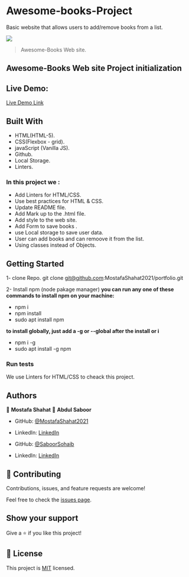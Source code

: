 # Awesome-books-Project
Basic website that allows users to add/remove books from a list. 

![](https://img.shields.io/badge/Microverse-blueviolet)

> Awesome-Books Web site.
## Awesome-Books Web site Project initialization


## Live Demo:

[Live Demo Link](https://mostafashahat2021.github.io/Awesome-books-Project/)

 ## Built With

- HTML(HTML-5).
- CSS(Flexbox - grid).
- javaScript (Vanilla JS).
- Github.
- Local Storage.
- Linters.

### In this project we :
- Add Linters for HTML/CSS.
- Use best practices for HTML & CSS.
- Update README file.
- Add Mark up to the .html file.
- Add style to the web site.
- Add Form to save books .
- use Local storage to save user data.
- User can add books and can remoove it from the list.
- Using classes instead of Objects.

## Getting Started

1- clone Repo.
git clone git@github.com:MostafaShahat2021/portfolio.git

2- Install npm (node pakage manager)
**you can run any one of these commands to install npm on your machine:**
- npm i
- npm install
- sudo apt install npm

 **to install globally, just add a -g or --global after the install or i**
- npm i -g
- sudo apt install -g npm

### Run tests

We use Linters for HTML/CSS to cheack this project.

## Authors

👤 **Mostafa Shahat** 
👤 **Abdul Saboor**

- GitHub: [@MostafaShahat2021](https://github.com/MostafaShahat2021)
- LinkedIn: [LinkedIn](https://www.linkedin.com/in/mostafa-shahat-a75810208/)

- GitHub: [@SaboorSohaib](https://github.com/SaboorSohaib)
- LinkedIn: [LinkedIn](https://www.linkedin.com/in/abdul-saboor-sohaib-b5b566244/)

## 🤝 Contributing

Contributions, issues, and feature requests are welcome!

Feel free to check the [issues page](../../issues/).

## Show your support

Give a ⭐️ if you like this project!

## 📝 License

This project is [MIT](./LICENSE) licensed.

